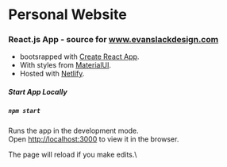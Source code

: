 # Personal Website


### React.js App - source for www.evanslackdesign.com

* bootsrapped with [Create React App](https://github.com/facebook/create-react-app).
* With styles from [MaterialUI](https://material-ui.com/).
* Hosted with [Netlify](https://www.netlify.com/).

##### Start App Locally


##### `npm start`

Runs the app in the development mode.\
Open [http://localhost:3000](http://localhost:3000) to view it in the browser.

The page will reload if you make edits.\

